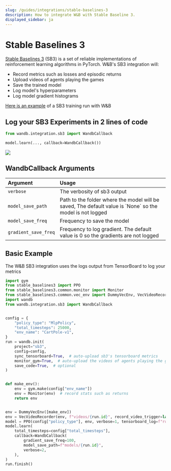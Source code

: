 ```yaml
---
slug: /guides/integrations/stable-baselines-3
description: How to integrate W&B with Stable Baseline 3.
displayed_sidebar: ja
---
```


# Stable Baselines 3

[Stable Baselines 3](https://github.com/DLR-RM/stable-baselines3) \(SB3\) is a set of reliable implementations of reinforcement learning algorithms in PyTorch. W&B's SB3 integration will: 

* Record metrics such as losses and episodic returns
* Upload videos of agents playing the games
* Save the trained model
* Log model's hyperparameters
* Log model gradient histograms

[Here is an example](https://wandb.ai/wandb/sb3/runs/1jyr6z10) of a  SB3 training run with W&B

## Log your SB3 Experiments in 2 lines of code

```python
from wandb.integration.sb3 import WandbCallback

model.learn(..., callback=WandbCallback())
```

![](@site/static/images/integrations/stable_baselines_demo.gif)

## WandbCallback Arguments

| Argument | Usage |
| :--- | :--- |
| `verbose` | The verbosity of sb3 output |
| `model_save_path` | Path to the folder where the model will be saved, The default value is \`None\` so the model is not logged |
| `model_save_freq` | Frequency to save the model |
| `gradient_save_freq` | Frequency to log gradient. The default value is 0 so the gradients are not logged |

## Basic Example

The W&B SB3 integration uses the logs output from TensorBoard to log your metrics 

```python
import gym
from stable_baselines3 import PPO
from stable_baselines3.common.monitor import Monitor
from stable_baselines3.common.vec_env import DummyVecEnv, VecVideoRecorder
import wandb
from wandb.integration.sb3 import WandbCallback


config = {
    "policy_type": "MlpPolicy",
    "total_timesteps": 25000,
    "env_name": "CartPole-v1",
}
run = wandb.init(
    project="sb3",
    config=config,
    sync_tensorboard=True,  # auto-upload sb3's tensorboard metrics
    monitor_gym=True,  # auto-upload the videos of agents playing the game
    save_code=True,  # optional
)


def make_env():
    env = gym.make(config["env_name"])
    env = Monitor(env)  # record stats such as returns
    return env


env = DummyVecEnv([make_env])
env = VecVideoRecorder(env, f"videos/{run.id}", record_video_trigger=lambda x: x % 2000 == 0, video_length=200)
model = PPO(config["policy_type"], env, verbose=1, tensorboard_log=f"runs/{run.id}")
model.learn(
    total_timesteps=config["total_timesteps"],
    callback=WandbCallback(
        gradient_save_freq=100,
        model_save_path=f"models/{run.id}",
        verbose=2,
    ),
)
run.finish()
```

